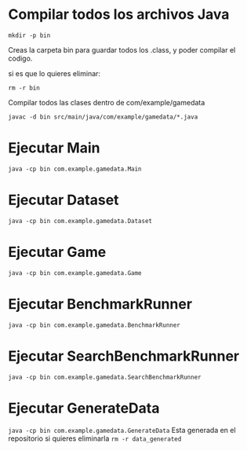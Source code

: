 # Compilar todos los archivos Java
``
mkdir -p bin
``
 
Creas la carpeta bin para guardar todos los .class, y poder compilar el codigo.

si es que lo quieres eliminar:

``
rm -r bin
``

Compilar todos las clases dentro de com/example/gamedata

``
javac -d bin src/main/java/com/example/gamedata/*.java
``
# Ejecutar Main
``
java -cp bin com.example.gamedata.Main
``

# Ejecutar Dataset
``
java -cp bin com.example.gamedata.Dataset
``
# Ejecutar Game
``
java -cp bin com.example.gamedata.Game
``
# Ejecutar BenchmarkRunner
``
java -cp bin com.example.gamedata.BenchmarkRunner
``
# Ejecutar SearchBenchmarkRunner
``
java -cp bin com.example.gamedata.SearchBenchmarkRunner
``
# Ejecutar GenerateData
``
java -cp bin com.example.gamedata.GenerateData
``
Esta generada en el repositorio si quieres eliminarla
``
rm -r data_generated
``
